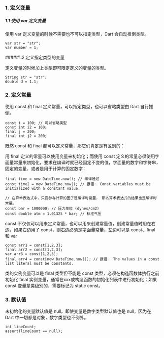 ### 1. 定义变量

##### 1.1 使用 var 定义变量

使用 var 定义变量的时候不需要也不可以指定类型，Dart 会自动推倒类型。

```
var str = "str";
var number = 1;
```

#####1.2 定义指定类型的变量

定义变量的时候加上类型即可限定定义的变量的类型。

```
String str = "str";
double d = 1.1;
```

### 2. 定义常量

使用 const 和 final 定义常量，可以指定类型，也可以省略类型由 Dart 自行推倒。

```
const i = 100; // 可以省略类型
const int i2 = 100;
final j = 200;
final int j2 = 200;
```

既然 const 和 final 都可以定义常量，那它们肯定是有区别的：  

用 final 定义的常量可以使用变量来初始化；而使用 const 定义的常量必须使用字面量常量来初始化，要求在编译时就已经固定不变的值，字面量的数字和字符串， 固定的变量，或者是用于计算的固定数字：

```
final time = new DateTime.now(); // 编译通过
const time2 = new DateTime.now(); // 报错： Const variables must be initialized with a constant value.

// 在算术表达式中，只要参与计算的因子是编译时常量， 那么算术表达式的结果也是编译时常量。
const bar = 1000000; // 压力单位 (dynes/cm2)
const double atm = 1.01325 * bar; // 标准气压
```

const 不仅仅可以用来定义常量，也可以用来创建常量值，创建常量值时用在右边，如果右边用了 const，则右边必须是字面量常量，左边可以是 const、final 和 var

```
const arr1 = const[1,2,3];
final arr2 = const[1,2,3];
var arr3 = const[1,2,3];
final arr4 = const[new DateTime.now()]; // 报错： The values in a const list literal must be constants.
```

类的实例变量可以是 final 类型但不能是 const 类型，必须在构造函数体执行之前初始化 final 实例变量，通常在xxx或构造函数的初始化列表中进行初始化；如果 const 变量是类级别的，需要标记为 static const。 


### 3. 默认值

未初始化的变量默认值是 null。即使变量是数字类型默认值也是 null，因为在 Dart 中一切都是对象，数字类型也不例外。

```
int lineCount;
assert(lineCount == null);
```
